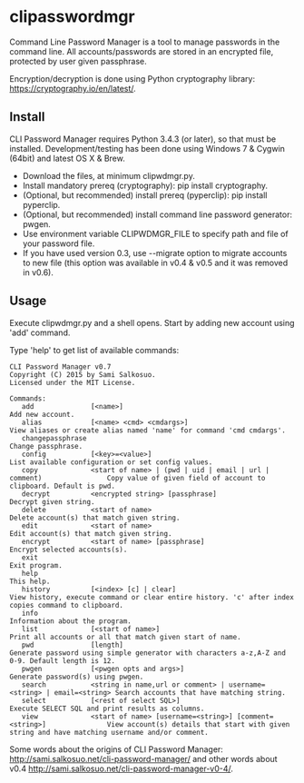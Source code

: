 clipasswordmgr
==============

Command Line Password Manager is a tool to manage passwords in the command line. All accounts/passwords are stored in an encrypted file, protected by user given passphrase.

Encryption/decryption is done using Python cryptography library: https://cryptography.io/en/latest/.

## Install

CLI Password Manager requires Python 3.4.3 (or later), so that must be installed. 
Development/testing has been done using Windows 7 & Cygwin (64bit) and latest OS X & Brew.

- Download the files, at minimum clipwdmgr.py.
- Install mandatory prereq (cryptography): pip install cryptography.
- (Optional, but recommended) install prereq (pyperclip): pip install pyperclip.
- (Optional, but recommended) install command line password generator: pwgen.
- Use environment variable CLIPWDMGR_FILE to specify path and file of your password
  file.
- If you have used version 0.3, use --migrate option to migrate accounts to new file
  (this option was available in v0.4 & v0.5 and it was removed in v0.6).

## Usage

Execute clipwdmgr.py and a shell opens. Start by adding new account using 'add' command.

Type 'help' to get list of available commands:
```
CLI Password Manager v0.7
Copyright (C) 2015 by Sami Salkosuo.
Licensed under the MIT License.

Commands:
   add              [<name>]                                                             Add new account.
   alias            [<name> <cmd> <cmdargs>]                                             View aliases or create alias named 'name' for command 'cmd cmdargs'.
   changepassphrase                                                                      Change passphrase.
   config           [<key>=<value>]                                                      List available configuration or set config values.
   copy             <start of name> | (pwd | uid | email | url | comment)                Copy value of given field of account to clipboard. Default is pwd.
   decrypt          <encrypted string> [passphrase]                                      Decrypt given string.
   delete           <start of name>                                                      Delete account(s) that match given string.
   edit             <start of name>                                                      Edit account(s) that match given string.
   encrypt          <start of name> [passphrase]                                         Encrypt selected accounts(s).
   exit                                                                                  Exit program.
   help                                                                                  This help.
   history          [<index> [c] | clear]                                                View history, execute command or clear entire history. 'c' after index copies command to clipboard.
   info                                                                                  Information about the program.
   list             [<start of name>]                                                    Print all accounts or all that match given start of name.
   pwd              [length]                                                             Generate password using simple generator with characters a-z,A-Z and 0-9. Default length is 12.
   pwgen            [<pwgen opts and args>]                                              Generate password(s) using pwgen.
   search           <string in name,url or comment> | username=<string> | email=<string> Search accounts that have matching string.
   select           [<rest of select SQL>]                                               Execute SELECT SQL and print results as columns.
   view             <start of name> [username=<string>] [comment=<string>]               View account(s) details that start with given string and have matching username and/or comment.
```
                                                              
Some words about the origins of CLI Password Manager: http://sami.salkosuo.net/cli-password-manager/
and other words about v0.4 http://sami.salkosuo.net/cli-password-manager-v0-4/.
